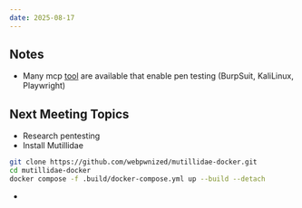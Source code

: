 ```yaml
---
date: 2025-08-17
---
```

## Notes
- Many mcp [tool](Tools) are available that enable pen testing (BurpSuit, KaliLinux, Playwright)
## Next Meeting Topics
- Research pentesting
- Install Mutillidae
```bash
git clone https://github.com/webpwnized/mutillidae-docker.git
cd mutillidae-docker
docker compose -f .build/docker-compose.yml up --build --detach
```
- 